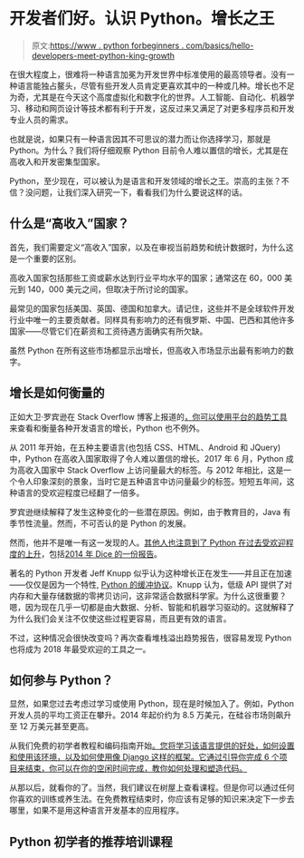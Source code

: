# 开发者们好。认识 Python。增长之王

> 原文:[https://www . python forbeginners . com/basics/hello-developers-meet-python-king-growth](https://www.pythonforbeginners.com/basics/hello-developers-meet-python-king-growth)

在很大程度上，很难将一种语言加冕为开发世界中标准使用的最高领导者。没有一种语言能独占鳌头，尽管有些开发人员肯定更喜欢其中的一种或几种。增长也不足为奇，尤其是在今天这个高度虚拟化和数字化的世界。人工智能、自动化、机器学习、移动和网页设计等技术都有利于开发，这反过来又满足了对更多程序员和开发专业人员的需求。

也就是说，如果只有一种语言因其不可思议的潜力而让你选择学习，那就是 Python。为什么？我们将仔细观察 Python 目前令人难以置信的增长，尤其是在高收入和开发密集型国家。

Python，至少现在，可以被认为是语言和开发领域的增长之王。崇高的主张？不信？没问题，让我们深入研究一下，看看我们为什么要说这样的话。

## 什么是“高收入”国家？

首先，我们需要定义“高收入”国家，以及在审视当前趋势和统计数据时，为什么这是一个重要的区别。

高收入国家包括那些工资或薪水达到行业平均水平的国家；通常这在 60，000 美元到 140，000 美元之间，但取决于所讨论的国家。

最常见的国家包括美国、英国、德国和加拿大。请记住，这些并不是全球软件开发行业中唯一的主要贡献者。同样具有影响力的还有俄罗斯、中国、巴西和其他许多国家——尽管它们在薪资和工资待遇方面确实有所欠缺。

虽然 Python 在所有这些市场都显示出增长，但高收入市场显示出最有影响力的数字。

## 增长是如何衡量的

正如大卫·罗宾逊在 Stack Overflow 博客上报道的[，你可以使用](https://stackoverflow.blog/2017/09/06/incredible-growth-python/)[平台的趋势工具](https://insights.stackoverflow.com/trends?tags=python%2Cjavascript%2Cjava%2Cc%23%2Cphp%2Cc%2B%2B&utm_source=so-owned&utm_medium=blog&utm_campaign=gen-blog&utm_content=blog-link&utm_term=incredible-growth-python)来查看和衡量各种开发语言的增长，Python 也不例外。

从 2011 年开始，在五种主要语言(也包括 CSS、HTML、Android 和 JQuery)中，Python 在高收入国家取得了令人难以置信的增长。2017 年 6 月，Python 成为高收入国家中 Stack Overflow 上访问量最大的标签。与 2012 年相比，这是一个令人印象深刻的景象，当时它是五种语言中访问量最少的标签。短短五年间，这种语言的受欢迎程度已经翻了一倍多。

罗宾逊继续解释了发生这种变化的一些潜在原因。例如，由于教育目的，Java 有季节性流量。然而，不可否认的是 Python 的发展。

然而，他并不是唯一有这一发现的人。[其他人也注意到了 Python 在过去受欢迎程度的上升](https://blog.smartbear.com/testing/the-rise-and-rise-of-python-september-testing-webinar/)，包括[2014 年 Dice 的一份报告](https://insights.dice.com/2014/09/15/fastest-growing-tech-skills-dice-report/)。

著名的 Python 开发者 Jeff Knupp 似乎认为这种增长正在发生——并且正在加速——仅仅是因为一个特性, [Python 的缓冲协议](https://jeffknupp.com/blog/2017/09/15/python-is-the-fastest-growing-programming-language-due-to-a-feature-youve-never-heard-of/)。Knupp 认为，低级 API 提供了对内存和大量存储数据的零拷贝访问，这非常适合数据科学家。为什么这很重要？嗯，因为现在几乎一切都是由大数据、分析、智能和机器学习驱动的。这就解释了为什么我们会关注不仅使这些过程更容易，而且更有效的语言。

不过，这种情况会很快改变吗？再次查看堆栈溢出趋势报告，很容易发现 Python 也将成为 2018 年最受欢迎的工具之一。

## 如何参与 Python？

显然，如果您过去考虑过学习或使用 Python，现在是时候加入了。例如，Python 开发人员的平均工资正在攀升。2014 年起价约为 8.5 万美元，在硅谷市场则飙升至 12 万美元甚至更高。

从我们免费的初学者教程和编码指南开始[。您将学习该语言提供的好处，如何设置和使用该环境，以及如何使用像 Django 这样的框架。它通过引导你完成 6 个项目来结束，你可以在你的空闲时间完成，教你如何处理和塑造代码。](../../../../learn-python/)

从那以后，就看你的了。当然，我们建议在树屋上查看课程。但是你可以通过任何你喜欢的训练或养生法。在免费教程结束时，你应该有足够的知识来决定下一步去哪里，如果不是用这种语言开发基本的应用程序。

## Python 初学者的推荐培训课程